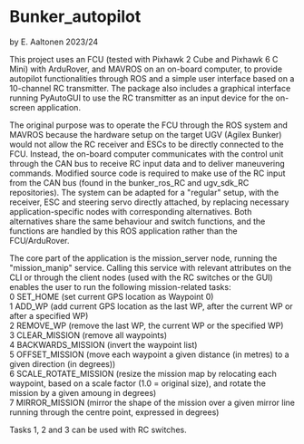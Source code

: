# Bunker_autopilot
by E. Aaltonen 2023/24

This project uses an FCU (tested with Pixhawk 2 Cube and Pixhawk 6 C Mini)  with ArduRover, and MAVROS on an on-board computer, to provide autopilot functionalities through ROS and a simple user interface based on a 10-channel RC transmitter. The package also includes a graphical interface running PyAutoGUI to use the RC transmitter as an input device for the on-screen application.

The original purpose was to operate the FCU through the ROS system and MAVROS because the hardware setup on the target UGV (Agilex Bunker) would not allow the RC receiver and ESCs to be directly connected to the FCU. Instead, the on-board computer communicates with the control unit through the CAN bus to receive RC input data and to deliver maneuvering commands. Modified source code is required to make use of the RC input from the CAN bus (found in the bunker\_ros\_RC and ugv\_sdk\_RC repositories). The system can be adapted for a "regular" setup, with the receiver, ESC and steering servo directly attached, by replacing necessary application-specific nodes with corresponding alternatives. Both alternatives share the same behaviour and switch functions, and the functions are handled by this ROS application rather than the FCU/ArduRover.

The core part of the application is the mission_server node, running the "mission_manip" service. Calling this service with relevant attributes on the CLI or through the client nodes (used with the RC switches or the GUI) enables the user to run the following mission-related tasks:<br>
0 SET_HOME (set current GPS location as Waypoint 0)<br>
1 ADD_WP (add current GPS location as the last WP, after the current WP or after a specified WP)<br>
2 REMOVE_WP (remove the last WP, the current WP or the specified WP)<br>
3 CLEAR_MISSION (remove all waypoints)<br>
4 BACKWARDS_MISSION (invert the waypoint list)<br>
5 OFFSET_MISSION (move each waypoint a given distance (in metres) to a given direction (in degrees))<br>
6 SCALE_ROTATE_MISSION (resize the mission map by relocating each waypoint, based on a scale factor (1.0 = original size), and rotate the mission by a given amoung in degrees)<br>
7 MIRROR_MISSION (mirror the shape of the mission over a given mirror line running through the centre point, expressed in degrees)<br>

Tasks 1, 2 and 3 can be used with RC switches.

